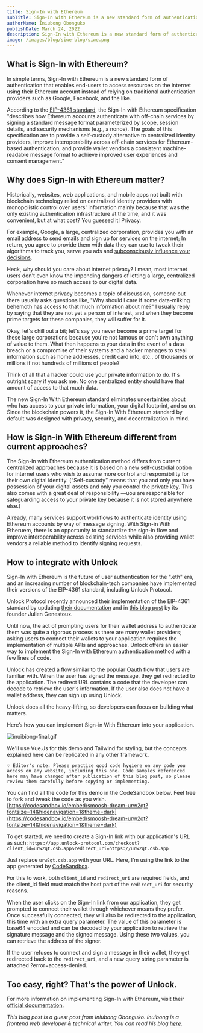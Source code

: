 ```yaml
---
title: Sign-In with Ethereum
subTitle: Sign-In with Ethereum is a new standard form of authentication
authorName: Iniubong Obonguko
publishDate: March 24, 2022
description: Sign-In with Ethereum is a new standard form of authentication that enables end-users to access resources on the internet using their Ethereum account.
image: /images/blog/siwe-blog/siwe.png
---
```


## What is Sign-In with Ethereum?

In simple terms, Sign-In with Ethereum is a new standard form of authentication that enables end-users to access resources on the internet using their Ethereum account instead of relying on traditional authentication providers such as Google, Facebook, and the like.

According to the [EIP-4361 standard](https://eips.ethereum.org/EIPS/eip-4361), the Sign-In with Ethereum specification "describes how Ethereum accounts authenticate with off-chain services by signing a standard message format parameterized by scope, session details, and security mechanisms (e.g., a nonce). The goals of this specification are to provide a self-custody alternative to centralized identity providers, improve interoperability across off-chain services for Ethereum-based authentication, and provide wallet vendors a consistent machine-readable message format to achieve improved user experiences and consent management." 

## Why does Sign-In with Ethereum matter?
Historically, websites, web applications, and mobile apps not built with blockchain technology relied on centralized identity providers with monopolistic control over users' information mainly because that was the only existing authentication infrastructure at the time, and it was convenient, but at what cost? You guessed it! Privacy.

For example, Google, a large, centralized corporation, provides you with an email address to send emails and sign up for services on the internet; In return, you agree to provide them with data they can use to tweak their algorithms to track you, serve you ads and [subconsciously influence your decisions](https://knowledge.wharton.upenn.edu/article/algorithms-decision-making/).

Heck, why should you care about internet privacy? I mean, most internet users don't even know the impending dangers of letting a large, centralized corporation have so much access to our digital data. 

Whenever internet privacy becomes a topic of discussion, someone out there usually asks questions like, "Why should I care if some data-milking behemoth has access to that much information about me?" I usually reply by saying that they are not yet a person of interest, and when they become prime targets for these companies, they will suffer for it.

Okay, let's chill out a bit; let's say you never become a prime target for these large corporations because you're not famous or don't own anything of value to them. What then happens to your data in the event of a data breach or a compromise of their systems and a hacker manages to steal information such as home addresses, credit card info, etc., of thousands or millions if not hundreds of millions of people?

Think of all that a hacker could use your private information to do. It's outright scary if you ask me. No one centralized entity should have that amount of access to that much data.

The new Sign-In With Ethereum standard eliminates uncertainties about who has access to your private information, your digital footprint, and so on. Since the blockchain powers it, the Sign-In With Ethereum standard by default was designed with privacy, security, and decentralization in mind.

## How is Sign-in With Ethereum different from current approaches?

The Sign-In with Ethereum authentication method differs from current centralized approaches because it is based on a new self-custodial option for internet users who wish to assume more control and responsibility for their own digital identity. (“Self-custody” means that you and only you have possession of your digital assets and only you control the private key. This also comes with a great deal of responsibility —uou are responsible for safeguarding access to your private key because it is not stored anywhere else.)

Already, many services support workflows to authenticate identity using Ethereum accounts by way of message signing. With Sign-in With Etheruem, there is an opportunity to standardize the sign-in flow and improve interoperability across existing services while also providing wallet vendors a reliable method to identify signing requests.

## How to integrate with Unlock

Sign-In with Ethereum is the future of user authentication for the ".eth" era, and an increasing number of blockchain-tech companies have implemented their versions of the EIP-4361 standard, including Unlock Protocol.

Unlock Protocol recently announced their implementation of the EIP-4361 standard by updating [their documentation](https://docs.unlock-protocol.com/unlock/developers/sign-in-with-ethereum) and in [this blog post](https://unlock-protocol.com/blog/sign-in-with-ethereum) by its founder Julien Genestoux.

Until now, the act of prompting users for their wallet address to authenticate them was quite a rigorous process as there are many wallet providers; asking users to connect their wallets to your application requires the implementation of multiple APIs and approaches. Unlock offers an easier way to implement the Sign-In with Ethereum authentication method with a few lines of code.

Unlock has created a flow similar to the popular Oauth flow that users are familiar with. When the user has signed the message, they get redirected to the application. The redirect URL contains a code that the developer can decode to retrieve the user's information. If the user also does not have a wallet address, they can sign up using Unlock. 

Unlock does all the heavy-lifting, so developers can focus on building what matters. 

Here’s how you can implement Sign-in With Ethereum into your application.

![inuibiong-final.gif](/images/blog/siwe-blog/inuibiong-final.gif)

We'll use Vue.Js for this demo and Tailwind for styling, but the concepts explained here can be replicated in any other framework.

`💡 Editor's note: Please practice good code hygiene on any code you access on any website, including this one. Code samples referenced here may have changed after publication of this blog post, so please review them carefully before copying or implementing.` 

You can find all the code for this demo in the CodeSandbox below. Feel free to fork and tweak the code as you wish.
[https://codesandbox.io/embed/smoosh-dream-urw2qt?fontsize=14&hidenavigation=1&theme=dark](https://codesandbox.io/embed/smoosh-dream-urw2qt?fontsize=14&hidenavigation=1&theme=dark)

To get started, we need to create a Sign-In link with our application's URL as such:
`https://app.unlock-protocol.com/checkout?client_id=urw2qt.csb.app&redirect_uri=https://urw2qt.csb.app`

Just replace `urw2qt.csb.app` with your URL. Here, I'm using the link to the app generated by [CodeSandbox](https://urw2qt.csb.app).

For this to work, both `client_id` and `redirect_uri` are required fields, and the client_id field must match the host part of the `redirect_uri` for security reasons.

When the user clicks on the Sign-In link from our application, they get prompted to connect their wallet through whichever means they prefer. Once successfully connected, they will also be redirected to the application, this time with an extra query parameter. The value of this parameter is base64 encoded and can be decoded by your application to retrieve the signature message and the signed message. Using these two values, you can retrieve the address of the signer.

If the user refuses to connect and sign a message in their wallet, they get redirected back to the `redirect_uri`, and a new query string parameter is attached ?error=access-denied.

## Too easy, right? That's the power of Unlock.

For more information on implementing Sign-In with Ethereum, visit their [official documentation](https://docs.unlock-protocol.com/unlock/developers/sign-in-with-ethereum).

_This blog post is a guest post from Iniubong Obonguko. Inuibong is a frontend web developer & technical writer. You can read his blog [here](https://blog.iniubongobonguko.com/)._
